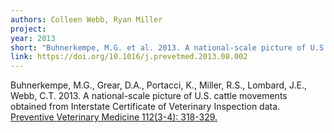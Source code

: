 ```yaml
---
authors: Colleen Webb, Ryan Miller
project:
year: 2013
short: "Buhnerkempe, M.G. et al. 2013. A national-scale picture of U.S. cattle movements obtained from Interstate Certificate of Veterinary Inspection data. Preventive Veterinary Medicine 112(3-4): 318-329."
link: https://doi.org/10.1016/j.prevetmed.2013.08.002
---
```


Buhnerkempe, M.G., Grear, D.A., Portacci, K., Miller, R.S., Lombard, J.E., Webb, C.T. 2013. A national-scale picture of U.S. cattle movements obtained from Interstate Certificate of Veterinary Inspection data. [Preventive Veterinary Medicine 112(3-4): 318-329.](https://doi.org/10.1016/j.prevetmed.2013.08.002)

<!--
archived project: livestock
-->

